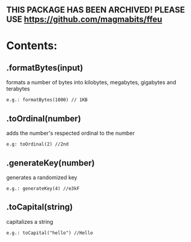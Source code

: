 ## **THIS PACKAGE HAS BEEN ARCHIVED! PLEASE USE https://github.com/magmabits/ffeu**

# Contents:

## .formatBytes(input)
formats a number of bytes into kilobytes, megabytes, gigabytes and terabytes

    e.g.: formatBytes(1000) // 1KB

## .toOrdinal(number)
adds the number's respected ordinal to the number

    e.g: toOrdinal(2) //2nd

## .generateKey(number)
generates a randomized key
    
    e.g.: generateKey(4) //e3kF


## .toCapital(string)
capitalizes a string
    
    e.g.: toCapital("hello") //Hello
